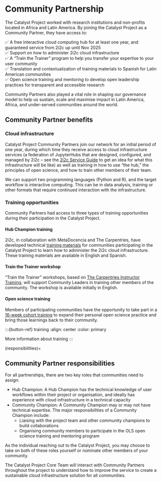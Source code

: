 # Community Partnership

The Catalyst Project worked with research institutions and non-profits located in Africa and Latin America. By joining the Catalyst Project as a Community Partner, they have access to:

✅ A free interactive cloud computing hub for at least one year, and guaranteed service from 2i2c up until Nov 2025 \
✅ Support on how to administer 2i2c cloud infrastructure \
✅ A “Train the Trainer” program to help you transfer your expertise to your user community \
✅ Translation and contextualization of training materials to Spanish for Latin American communities \
✅ Open science training and mentoring to develop open leadership practices for transparent and accessible research

Community Partners also played a vital role in shaping our governance model to help us sustain, scale and maximise impact in Latin America, Africa, and under-served communities around the world.

## Community Partner benefits

### Cloud infrastructure

Catalyst Project Community Partners join our network for an initial period of one year, during which time they receive access to cloud infrastructure services (a federation of JupyterHubs that are designed, configured, and managed by 2i2c – see the [2i2c Service Guide](https://docs.2i2c.org/) to get an idea for what this infrastructure will be like) as well as training in how to use “the hub,” the principles of open science, and how to train other members of their team.

We can support two programming languages (Python and R), and the target workflow is interactive computing. This can be in data analysis, training or other formats that require continued interaction with the infrastructure.

### Training opportunities

Community Partners had access to three types of training opportunities during their participation in the Catalyst Project.

#### Hub Champion training

2i2c, in collaboration with MetaDocencia and The Carpentries, have developed technical [training materials](https://catalystproject.cloud/hub-champion-training) for communities participating in the Catalyst Project to learn how to administer the 2i2c cloud infrastructure. These training materials are available in English and Spanish.

#### Train the Trainer workshop

“Train the Trainer” workshops, based on [The Carpentries Instructor Training](https://carpentries.github.io/instructor-training/), will support Community Leaders in training other members of the community. The workshop is available initially in English.

#### Open science training

Members of participating communities have the opportunity to take part in a [16-week cohort training](https://openlifesci.org/openseeds/) to expand their personal open science practice and bring those learnings back to their community.

:::{button-ref} training
:align: center
:color: primary

More information about training
:::

(responsibilities)=
## Community Partner responsibilities

For all partnerships, there are two key roles that communities need to assign:

- Hub Champion: A Hub Champion has the technical knowledge of user workflows within their project or organisation, and ideally has experience with cloud infrastructure in a technical capacity
- Community Champion: A Community Champion may or may not have technical expertise. The major responsibilities of a Community Champion include:
  - Liaising with the project team and other community champions to build collaborations
  - Organising community members to participate in the OLS open science training and mentoring program

As the individual reaching out to the Catalyst Project, you may choose to take on both of these roles yourself or nominate other members of your community.

The Catalyst Project Core Team will interact with Community Partners throughout the project to understand how to improve the service to create a sustainable cloud infrastructure solution for all communities.
